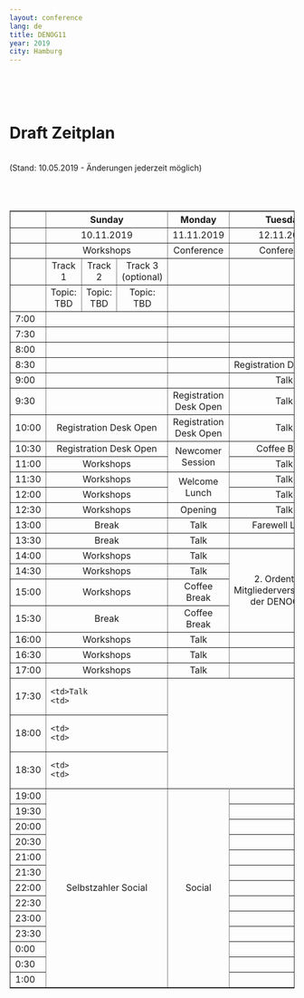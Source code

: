 ```yaml
---
layout: conference
lang: de
title: DENOG11
year: 2019
city: Hamburg
---
```

<br>
<br>
<br>
<h1>Draft Zeitplan</h1><br>
(Stand: 10.05.2019 - Änderungen jederzeit möglich)<br>
<br>
<br>
<br>
<table border='1'>
  <tr>
    <th></th>
    <th colspan='3'><b><center>Sunday
    <th><b><center>Monday
    <th><b><center>Tuesday
  
  <tr>
    <td>
    <td colspan='3'><center>10.11.2019
    <td><center>11.11.2019
    <td><center>12.11.2019
  
  <tr>
    <td>
    <td colspan='3'><center>Workshops
    <td><center>Conference
    <td><center>Conference
  
  <tr>
    <td>
    <td><center>Track 1
    <td><center>Track 2
    <td><center>Track 3 (optional)
    <td>
    <td>
  
  <tr>
    <td>
    <td><center>Topic: TBD
    <td><center>Topic: TBD
    <td><center>Topic: TBD
    <td>
    <td>
  
  <tr>
    <td>7:00
    <td colspan='3'>
    <td>
    <td>
  
  <tr>
    <td>7:30
    <td colspan='3'>
    <td>
    <td>
  
  <tr>
    <td>8:00
    <td colspan='3'>
    <td>
    <td>
  
  <tr>
    <td>8:30
    <td colspan='3'>
    <td>
    <td><center>Registration Desk Open
  
  <tr>
    <td>9:00
    <td colspan='3'>
    <td>
    <td><center>Talk
  
  <tr>
    <td>9:30
    <td colspan='3'>
    <td><center>Registration Desk Open
    <td><center>Talk
  
  <tr>
    <td>10:00
    <td colspan='3'><center>Registration Desk Open
    <td><center>Registration Desk Open
    <td><center>Talk
  
  <tr>
    <td>10:30
    <td colspan='3'><center>Registration Desk Open
    <td rowspan='2'><center>Newcomer Session
    <td><center>Coffee Break
  
  <tr>
    <td>11:00
    <td colspan='3'><center>Workshops
    <td><center>Talk
  
  <tr>
    <td>11:30
    <td colspan='3'><center>Workshops
    <td rowspan='2'><center>Welcome Lunch
    <td><center>Talk
  
  <tr>
    <td>12:00
    <td colspan='3'><center>Workshops
    <td><center>Talk
  
  <tr>
    <td>12:30
    <td colspan='3'><center>Workshops
    <td><center>Opening
    <td><center>Talk
  
  <tr>
    <td>13:00
    <td colspan='3'><center>Break
    <td><center>Talk
    <td><center>Farewell Lunch
  
  <tr>
    <td>13:30
    <td colspan='3'><center>Break
    <td><center>Talk
    <td>
  
  <tr>
    <td>14:00
    <td colspan='3'><center>Workshops
    <td><center>Talk
    <td rowspan='4'><center>2. Ordentliche<br>Mitgliederversammlung<br>der DENOG e.V.
  
  <tr>
    <td>14:30
    <td colspan='3'><center>Workshops
    <td><center>Talk

  
  <tr>
    <td>15:00
    <td colspan='3'><center>Workshops
    <td><center>Coffee Break
  
  <tr>
    <td>15:30
    <td colspan='3'><center>Break
    <td><center>Coffee Break
  
  <tr>
    <td>16:00
    <td colspan='3'><center>Workshops
    <td><center>Talk
    <td>
  
  <tr>
    <td>16:30
    <td colspan='3'><center>Workshops
    <td><center>Talk
    <td>
  
  <tr>
    <td>17:00
    <td colspan='3'><center>Workshops
    <td><center>Talk
    <td>
  
  <tr>
    <td>17:30
    <td colspan='3'>
    
    <td>Talk
    <td>
  
  <tr>
    <td>18:00
    <td colspan='3'>
    
    <td>
    <td>
  
  <tr>
    <td>18:30
    <td colspan='3'>
    
    <td>
    <td>
  
  <tr>
    <td>19:00
    <td  colspan='3' rowspan='13'><center>Selbstzahler Social
    <td rowspan='13'><center>Social
    <td>
  
  <tr>
    <td>19:30
    <td colspan='3'>
    <td>
    <td>
  
  <tr>
    <td>20:00
    <td colspan='3'>
    <td>
    <td>
  
  <tr>
    <td>20:30
    <td colspan='3'>
    <td>
    <td>
  
  <tr>
    <td>21:00
    <td colspan='3'>
    <td>
    <td>
  
  <tr>
    <td>21:30
    <td colspan='3'>
    <td>
    <td>
  
  <tr>
    <td>22:00
    <td colspan='3'>
    <td>
    <td>
  
  <tr>
    <td>22:30
    <td colspan='3'>
    <td>
    <td>
  
  <tr>
    <td>23:00
    <td colspan='3'>
    <td>
  
  <tr>
    <td>23:30
    <td colspan='3'>
    <td>
  
  <tr>
    <td>0:00
    <td colspan='3'>
    <td>
  
  <tr>
    <td>0:30
    <td colspan='3'>
    <td>
 
  
  <tr>
    <td>1:00
    <td colspan='3'>
    <td>
  
  

